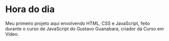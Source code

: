 # Hora do dia
 Meu primeiro projeto aqui envolvendo HTML, CSS e JavaScript, feito durante o curso de JavaScript do Gustavo Guanabara, criador da Curso em Vídeo.
